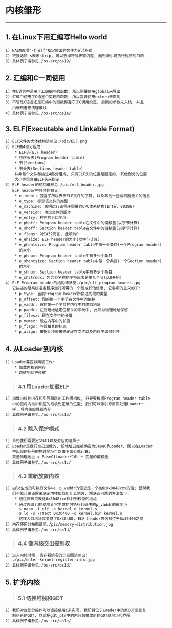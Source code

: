# **内核雏形** #
***



## **1. 在Linux下用汇编写Hello world** ##
    1) NASM选项"-f elf"指定输出的文件为elf格式
    2) 链接选项-s表示strip, 可以去掉符号表等内容, 起到减小可执行程序的目的
    3) 具体例子请参见./os-src/os19/ 




## **2. 汇编和C一同使用** ##
    1) 在C语言中调用了汇编编写的函数, 所以需要使用global来导出
    2) 汇编中使用了C语言中实现的函数, 所以需要使用extern来声明
    3) 不管是C语言还是汇编中的函数都遵守了C调用约定, 后面的参数先入栈, 并且
       由调用者来清理堆栈
    4) 具体例子请参见./os-src/os1a/




## **3. ELF(Executable and Linkable Format)** ##
    1) ELF文件的大体结构请参见./pic/ELF.png
    2) ELF由4部分组成:
        * ELF头(ELF header)
        * 程序头表(Program header table)
        * 节(Sections)
        * 节头表(Sections header table)
        并非每个文件都由这4部分组成, 只有ELF头的位置是固定的, 其他部分的位置
        大小等信息由ELF头来指定
    3) ELF header的结构请参见./pic/elf_header.jpg
       ELF header中各项的意义:
        * e_ident: 包含了用以表示ELF文件的字符, 以及其他一些与机器无关的信息
        * e_type: 标示该文件的类型
        * e_machine: 表明运行该程序需要的CPU体系结构(Intel 80386)
        * e_version: 确定文件的版本
        * e_entry: 程序的入口地址
        * e_phoff: Program header table在文件中的偏移量(以字节计算)
        * e_shoff: Section header table在文件中的偏移量(以字节计算)
        * e_flags: 对IA32而言, 此项为0
        * e_ehsize: ELF header的大小(以字节计算)
        * e_phentsize: Program header table中每一个条目(一个Program header)
          的大小 
        * e_phnum: Program header table中有多少个条目
        * e_shentsize: Section header table中每一个条目(一个Section header)
          的大小
        * e_shnum: Section header table中有多少个条目 
        * e_shstrndx: 包含节名称的字符串表是第几个节(从0开始) 
    4) ELF Program header的结构请参见./pic/elf_program_header.jpg 
       它描述的是系统准备程序运行所需的一个段或其他信息, 它各项的意义如下:
        * p_type: 当前Program header所描述的段的类型
        * p_offset: 段的第一个字节在文件中的偏移
        * p_vaddr: 段的第一个字节在内存中的虚拟地址
        * p_paddr: 在物理地址定位相关的系统中, 此项为物理地址保留
        * p_filesz: 段在文件中的长度
        * p_memsz: 段在内存中的长度
        * p_flags: 与段相关的标志
        * p_align: 根据此项值来确定段在文件以及内存中如何对齐 






## **4. 从Loader到内核** ##
    1) Loader需要做两项工作:
        * 加载内核到内存
        * 跳转到保护模式
> ### **4.1 用Loader加载ELF** ###
    1) 加载内核到内存和引导扇区的工作很相似, 只是要根据Program header table
       中的值将内核中相应的段放到正确的位置; 我们可以像引导扇区处理Loader一 
       样, 将内核加载到内存 
    2) 具体例子请参见./os-src/os1b/
> ### **4.2 跳入保护模式** ###
    1) 首先我们需要定义GDT以及对应的选择子
    2) Loader是我们自己加载的, 段地址已经被确定为BaseOfLoader, 所以在Loader
       中出现的标号的物理地址可以由下面公式计算:
       变量物理地址 = BaseOfLoader*10h + 变量的偏移量 
    3) 具体例子请参见./os-src/os1c/
> ### **4.3 重新放置内核** ###
    1) 由ld生成的可执行文件中, p_vaddr的值总是一个类似0x8048xxx的值; 显然我
       们不能让编译器来决定内核加载到什么地方, 解决该问题的方法如下:
        * 通过修改页表让0x8048xxx映射到较低的地址
        * 通过修改ld的选项让它生成的可执行代码中的p_vaddr的值变小
          $ nasm -f elf -o kernel.o kernel.s 
          $ ld -s -Ttext 0x30400 -o kernel.bin kernel.o 
          这样入口地址就变成了0x30400, ELF header等信息位于0x30400之前 
    2) 内存使用分布图请见./pic/memory-distribution.jpg
    3) 具体例子请参见./os-src/os1d/ 
> ### **4.4 像内核交出控制权** ###
    1) 进入内核时候, 寄存器情况的示意图请参见:
       ./pic/enter-kernel-register-info.jpg
    2) 具体例子请参见./os-src/os1d/ 




## **5. 扩充内核** ##
> ### **5.1 切换堆栈和GDT** ###
    1) 我们对这部分操作可以直接使用C来实现, 我们将位于Loader中的原GDT全部复
       制给新的GDT, 然后把gdt_ptr中的内容替换成新的GDT基地址和界限
    2) 具体例子请参见./os-src/os1e/

